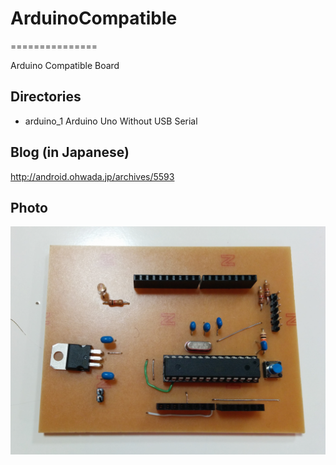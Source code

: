 # ArduinoCompatible
===============

Arduino Compatible Board

## Directories
- arduino_1
Arduino Uno Without USB Serial

## Blog (in Japanese)
http://android.ohwada.jp/archives/5593

## Photo
![photo](https://raw.githubusercontent.com/ohwada/ArduinoCompatible/master/arduino_1/docs/pcb.png)
